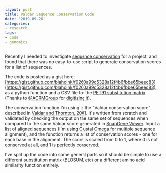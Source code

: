 ```yaml
---
layout: post
title: Valdar Sequence Conservation Code
date: '2019-09-26'
categories:
- research
tags:
- code
- genomics
---
```


Recently I needed to investigate [sequence conservation](https://en.wikipedia.org/wiki/Conserved_sequence) for a project, and found that there was no easy-to-use script to generate conservation scores for a list of sequences.

The code is posted as a gist here: [https://gist.github.com/blahoink/f0260a99c5328a12f4b6fbbe65beec83](https://gist.github.com/blahoink/f0260a99c5328a12f4b6fbbe65beec83), as a python function and a CSV file for the [PET91 substitution matrix](https://doi.org/10.1093/bioinformatics/8.3.275) (Thanks to [@ACRMGroup](https://github.com/ACRMGroup) for [digitizing it](https://github.com/ACRMGroup/bioplib/blob/master/data/pet91.mat)).

The conservation function I'm using is the "Valdar conservation score" described in [Valdar and Thornton, 2001](https://doi.org/10.1002/1097-0134(20010101)42:1%3C108::AID-PROT110%3E3.0.CO;2-O). It's written from scratch and validated by checking the output on the same set of sequences when compared to the same Valdar score generated in [SnapGene Viewer](https://www.snapgene.com/snapgene-viewer/). Input a list of aligned sequences (I'm using [Clustal Omega](http://www.clustal.org/omega/) for multiple sequence alignment), and the function returns a list of conservation scores - one for each base in the alignment. The score is scaled from 0 to 1, where 0 is not conserved at all, and 1 is perfectly conserved.

I've split up the code into some general parts so it should be simple to use a different substitution matrix (BLOSUM, etc) or a different amino acid similarity function entirely.
